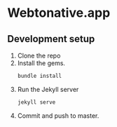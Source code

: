 # Webtonative.app

## Development setup

1. Clone the repo
2. Install the gems.
    ```bash
    bundle install
    ```
3. Run the Jekyll server
    ```bash
    jekyll serve
    ```
4. Commit and push to master.